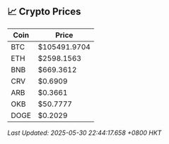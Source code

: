## 📈 Crypto Prices

| Coin | Price |
| ---- | ----- |
| BTC | $105491.9704 |
| ETH | $2598.1563 |
| BNB | $669.3612 |
| CRV | $0.6909 |
| ARB | $0.3661 |
| OKB | $50.7777 |
| DOGE | $0.2029 |

_Last Updated: 2025-05-30 22:44:17.658 +0800 HKT_